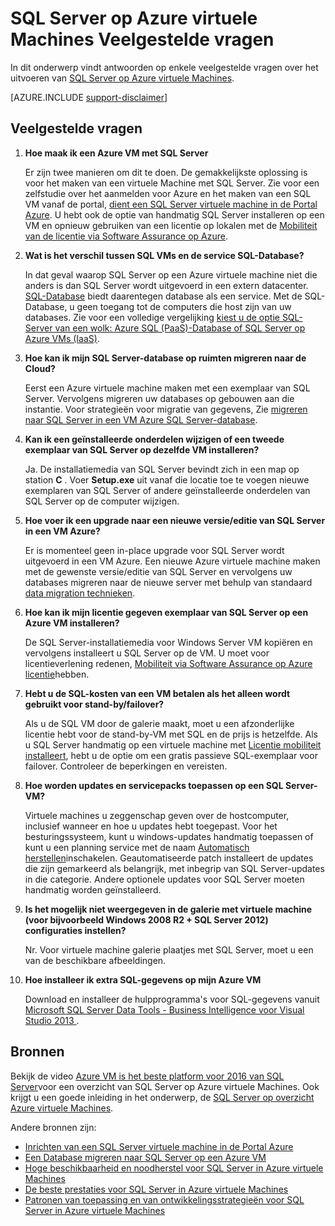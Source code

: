 <properties
    pageTitle="SQL Server op Azure virtuele Machines Veelgestelde vragen | Microsoft Azure"
    description="Dit artikel bevat antwoorden op veelgestelde vragen over het uitvoeren van SQL Server op Azure VMs."
    services="virtual-machines-windows"
    documentationCenter=""
    authors="v-shysun"
    manager="felixwu"
    editor=""
    tags="azure-service-management"/>

<tags
    ms.service="virtual-machines-windows"
    ms.devlang="na"
    ms.topic="article"
    ms.tgt_pltfrm="vm-windows-sql-server"
    ms.workload="infrastructure-services"
    ms.date="09/13/2016"
    ms.author="v-shysun"/>

# <a name="sql-server-on-azure-virtual-machines-faq"></a>SQL Server op Azure virtuele Machines Veelgestelde vragen

In dit onderwerp vindt antwoorden op enkele veelgestelde vragen over het uitvoeren van [SQL Server op Azure virtuele Machines](https://azure.microsoft.com/services/virtual-machines/sql-server/).

[AZURE.INCLUDE [support-disclaimer](../../includes/support-disclaimer.md)]

## <a name="frequently-asked-questions"></a>Veelgestelde vragen

1. **Hoe maak ik een Azure VM met SQL Server**

    Er zijn twee manieren om dit te doen. De gemakkelijkste oplossing is voor het maken van een virtuele Machine met SQL Server. Zie voor een zelfstudie over het aanmelden voor Azure en het maken van een SQL VM vanaf de portal, [dient een SQL Server virtuele machine in de Portal Azure](virtual-machines-windows-portal-sql-server-provision.md). U hebt ook de optie van handmatig SQL Server installeren op een VM en opnieuw gebruiken van een licentie op lokalen met de [Mobiliteit van de licentie via Software Assurance op Azure](https://azure.microsoft.com/pricing/license-mobility/).

1. **Wat is het verschil tussen SQL VMs en de service SQL-Database?**

    In dat geval waarop SQL Server op een Azure virtuele machine niet die anders is dan SQL Server wordt uitgevoerd in een extern datacenter. [SQL-Database](../sql-database/sql-database-technical-overview.md) biedt daarentegen database als een service. Met de SQL-Database, u geen toegang tot de computers die host zijn van uw databases. Zie voor een volledige vergelijking [kiest u de optie SQL-Server van een wolk: Azure SQL (PaaS)-Database of SQL Server op Azure VMs (IaaS)](../sql-database/sql-database-paas-vs-sql-server-iaas.md).

1. **Hoe kan ik mijn SQL Server-database op ruimten migreren naar de Cloud?**

    Eerst een Azure virtuele machine maken met een exemplaar van SQL Server. Vervolgens migreren uw databases op gebouwen aan die instantie. Voor strategieën voor migratie van gegevens, Zie [migreren naar SQL Server in een VM Azure SQL Server-database](virtual-machines-windows-migrate-sql.md).

2. **Kan ik een geïnstalleerde onderdelen wijzigen of een tweede exemplaar van SQL Server op dezelfde VM installeren?**

    Ja. De installatiemedia van SQL Server bevindt zich in een map op station **C** . Voer **Setup.exe** uit vanaf die locatie toe te voegen nieuwe exemplaren van SQL Server of andere geïnstalleerde onderdelen van SQL Server op de computer wijzigen.

3. **Hoe voer ik een upgrade naar een nieuwe versie/editie van SQL Server in een VM Azure?**

    Er is momenteel geen in-place upgrade voor SQL Server wordt uitgevoerd in een VM Azure. Een nieuwe Azure virtuele machine maken met de gewenste versie/editie van SQL Server en vervolgens uw databases migreren naar de nieuwe server met behulp van standaard [data migration technieken](virtual-machines-windows-migrate-sql.md).

4. **Hoe kan ik mijn licentie gegeven exemplaar van SQL Server op een Azure VM installeren?**

    De SQL Server-installatiemedia voor Windows Server VM kopiëren en vervolgens installeert u SQL Server op de VM. U moet voor licentieverlening redenen, [Mobiliteit via Software Assurance op Azure licentie](https://azure.microsoft.com/pricing/license-mobility/)hebben.

5. **Hebt u de SQL-kosten van een VM betalen als het alleen wordt gebruikt voor stand-by/failover?**

    Als u de SQL VM door de galerie maakt, moet u een afzonderlijke licentie hebt voor de stand-by-VM met SQL en de prijs is hetzelfde. Als u SQL Server handmatig op een virtuele machine met [Licentie mobiliteit installeert](https://azure.microsoft.com/pricing/license-mobility/), hebt u de optie om een gratis passieve SQL-exemplaar voor failover. Controleer de beperkingen en vereisten.

6. **Hoe worden updates en servicepacks toepassen op een SQL Server-VM?**

    Virtuele machines u zeggenschap geven over de hostcomputer, inclusief wanneer en hoe u updates hebt toegepast. Voor het besturingssysteem, kunt u windows-updates handmatig toepassen of kunt u een planning service met de naam [Automatisch herstellen](virtual-machines-windows-classic-sql-automated-patching.md)inschakelen. Geautomatiseerde patch installeert de updates die zijn gemarkeerd als belangrijk, met inbegrip van SQL Server-updates in die categorie. Andere optionele updates voor SQL Server moeten handmatig worden geïnstalleerd.

7. **Is het mogelijk niet weergegeven in de galerie met virtuele machine (voor bijvoorbeeld Windows 2008 R2 + SQL Server 2012) configuraties instellen?**

    Nr. Voor virtuele machine galerie plaatjes met SQL Server, moet u een van de beschikbare afbeeldingen.

9. **Hoe installeer ik extra SQL-gegevens op mijn Azure VM**

    Download en installeer de hulpprogramma's voor SQL-gegevens vanuit [Microsoft SQL Server Data Tools - Business Intelligence voor Visual Studio 2013 ](https://www.microsoft.com/en-us/download/details.aspx?id=42313).

## <a name="resources"></a>Bronnen

Bekijk de video [Azure VM is het beste platform voor 2016 van SQL Server](https://channel9.msdn.com/Events/DataDriven/SQLServer2016/Azure-VM-is-the-best-platform-for-SQL-Server-2016)voor een overzicht van SQL Server op Azure virtuele Machines. Ook krijgt u een goede inleiding in het onderwerp, de [SQL Server op overzicht Azure virtuele Machines](virtual-machines-windows-sql-server-iaas-overview.md).

Andere bronnen zijn:

- [Inrichten van een SQL Server virtuele machine in de Portal Azure](virtual-machines-windows-portal-sql-server-provision.md)
- [Een Database migreren naar SQL Server op een Azure VM](virtual-machines-windows-migrate-sql.md)
- [Hoge beschikbaarheid en noodherstel voor SQL Server in Azure virtuele Machines](virtual-machines-windows-sql-high-availability-dr.md)
- [De beste prestaties voor SQL Server in Azure virtuele Machines](virtual-machines-windows-sql-performance.md)
- [Patronen van toepassing en van ontwikkelingsstrategieën voor SQL Server in Azure virtuele Machines](virtual-machines-windows-sql-server-app-patterns-dev-strategies.md)
